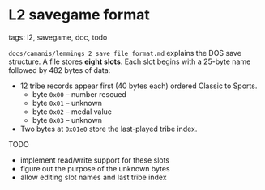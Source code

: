 # L2 savegame format

tags: l2, savegame, doc, todo

`docs/camanis/lemmings_2_save_file_format.md` explains the DOS save structure. A file stores **eight slots**. Each slot begins with a 25-byte name followed by 482 bytes of data:

* 12 tribe records appear first (40 bytes each) ordered Classic to Sports.
  * byte `0x00` – number rescued
  * byte `0x01` – unknown
  * byte `0x02` – medal value
  * byte `0x03` – unknown
* Two bytes at `0x01e0` store the last-played tribe index.

TODO
- implement read/write support for these slots
- figure out the purpose of the unknown bytes
- allow editing slot names and last tribe index

